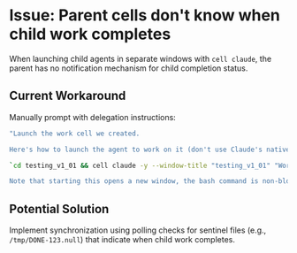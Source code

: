 # Issue: Parent cells don't know when child work completes

When launching child agents in separate windows with `cell claude`, the parent has no notification mechanism for child completion status.

## Current Workaround

Manually prompt with delegation instructions:

```bash
"Launch the work cell we created.

Here's how to launch the agent to work on it (don't use Claude's native Task tool, use cell claude instead):

`cd testing_v1_01 && cell claude -y --window-title "testing_v1_01" "Work in the current cell. Test JWT validation."`

Note that starting this opens a new window, the bash command is non-blocking."
```

## Potential Solution

Implement synchronization using polling checks for sentinel files (e.g., `/tmp/DONE-123.null`) that indicate when child work completes.
